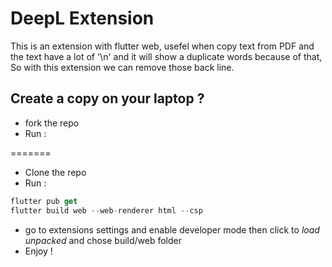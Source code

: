 # DeepL Extension

This is an extension with flutter web, usefel when copy text from PDF and the text have a lot of '\n' and it will show a duplicate words because of that, So with this extension we can remove those back line.

## Create a copy on your laptop ?

- fork the repo
- Run :

=======

- Clone the repo
- Run :

```dart
flutter pub get
flutter build web --web-renderer html --csp
```

- go to extensions settings and enable developer mode then click to _load unpacked_ and chose build/web folder
- Enjoy !
